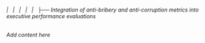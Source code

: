 ###### |   |   |   |   |   ├── Integration of anti-bribery and anti-corruption metrics into executive performance evaluations

*Add content here*